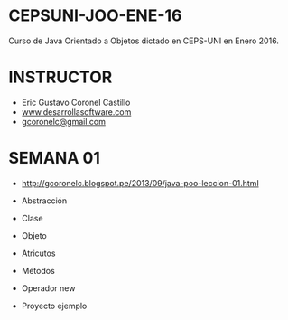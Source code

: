 # CEPSUNI-JOO-ENE-16

Curso de Java Orientado a Objetos dictado en CEPS-UNI en Enero 2016.


# INSTRUCTOR

- Eric Gustavo Coronel Castillo
- www.desarrollasoftware.com
- gcoronelc@gmail.com

# SEMANA 01

- http://gcoronelc.blogspot.pe/2013/09/java-poo-leccion-01.html

- Abstracción
- Clase
- Objeto
- Atricutos
- Métodos
- Operador new
- Proyecto ejemplo
